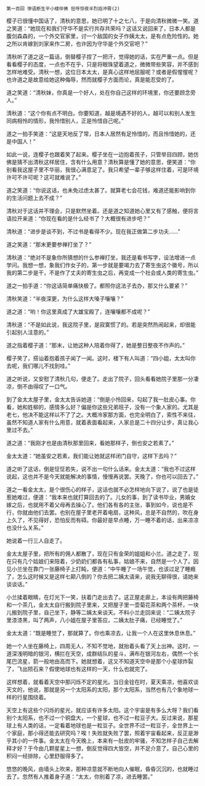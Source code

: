     第一百回 惨语断生平小楼伴佛 狂呼惊夜半烈焰冲霄(2) 

   樱子已很懂中国话了，清秋的意思，她已明了十之七八，于是向清秋微微一笑。道之笑道：“她现在和我们守华不是实行共存共荣吗？这话又说回来了，日本人都是腹剑森森的，一个外交官家里，讨一个敌国的女子作姨太太，是有点危险性的。她之所以肯嫁到刘家来作二房，也许因为守华是个外交官吧？”

   清秋听了道之这一篇话，倒替樱子捏了一把汗，觉得她的话，实在严重一点。但是看看樱子的态度，一点也不在乎，只是将眼珠望着道之，微微带些笑容，并不感到怎样地难受。清秋一想，这位日本太太，是真心这样地屈服呢？或者是假惺惺呢？也许道之是故意给她这种侮辱，然而就樱子方面而论，真是能忍受的了。

   道之笑道：“清秋妹，你真是一个好人，处在你自己这样的环境里，你还要顾念旁人。”

   清秋道：“这个你有点不明白。你要知道，越是境遇不好的人，越可以和别人发生同病相怜的情形，我怜惜别人，正是怜惜自己呢。”

   道之一拍手笑道：“这是天地反了常，日本人居然有足怜惜的，而且怜惜她的，还是中国人！”

   如此一说，连樱子也跟着笑了起来。樱子坐在一边抱着孩子，只管举目四顾，她仿佛是猜不出清秋这样居住，含有什么用意？清秋算是懂了她的意思，便笑道：“你别看我这屋子里不华丽，我很心满意足了。我只希望一辈子够这样住着，可是环境许可不许可呢？这可就难说了。”

   道之笑道：“你说这话，也未免过虑太甚了。就算老七会花钱，难道还能影响到你的生活问题上去不成？”

   清秋对于这话并不理会，只是默然坐着。还是道之知道她心里又有了感触，便将言语拉开来道：“你现在看的是什么经书了？大概很有进步吧？”

   清秋道：“进步是谈不到，不过书是看得不少。现在我正做第二步功夫……”

   道之笑道：“那末更要参禅打坐了？”

   清秋道：“绝对不是象你所猜想的什么参禅打坐，我还是看书写字，设法增进一点学问。我想一想，象我们作女子的，第一步就是要竭力去了寄生虫这个徽号，所以我的第二步是干，不是作了丈夫的寄生虫之后，再变成一个社会或人类的寄生虫。”

   道之一拍手道：“你这话简单痛快极了。都照你这法子去办，那又什么要紧？”

   清秋笑道：“半夜深更，为什么这样大嗓子嚷嚷？”

   道之道：“哟！你这里真成了大雄宝殿了，连嚷嚷都不成呢？”

   清秋道：“不是如此说，我这院子里，是寂寞惯了的。若是突然热闹起来，却很能引起别人注意的。”

   道之指着樱子道：“那末，让她这种人陪着你得了，她是整日整夜不作声的。”

   樱子笑了，搭讪着抱着孩子闻了一闻。这时，楼下有人叫道：“四小姐，太太叫你去呢，我们哪儿不找到哇。”

   道之听说，又安慰了清秋几句，便走了。走出了院子，回头看看她院子里那一分凄凉，倒不由得叹了一口气。

   到了金太太屋子里，金太太告诉她道：“倒是小怜回来，勾起了我一肚皮心事。你看，她和姓柳的，感情多么好？偏是你这些兄弟班子，没有一个象人家的。尤其是老七，他决不能这样以不了了之。大概冷家那方面，也完全明白了，索性不来往，虽然不知道人家有什么用意，就着表面看起来，人家总是二十四分让步，真让我心里过不去。”

   道之道：“我刚才也是由清秋那里回来，看她那样子，倒也安之若素了。”

   金太太道：“她虽安之若素，我们能让她就这样闭门自守，这样下去吗？”

   道之听了这话，倒是怔怔若失，说不出一句什么话来。金太太道：“我也不过这样说起，这也并不是今天就能解决的事情，慢慢再说罢。天晚了，你也可以回去了。”

   道之一看金太太，是个很伤心的样子，这话也就不必怎样地向下说了，说了也是徒惹她难过，便道：“我本来也就打算回去的了。儿女的事，到了读书毕业，男婚女嫁之后，也就用不着父母再去操心了。他们各有各的主张，事到如今，说也是不行，你就由他们去罢。也别在屋子里老开着电扇，这种风，总是不自然的，吹在身上久了，不见得好，恐怕反而有碍。你最好是早点睡，万一睡不着的话，出来凉凉也没什么关系。”

   她说着一行三人自走了。

   金太太屋子里，把所有的佣人都散了，现在只有金荣的姐姐和小兰。道之走了，现在只有几个姑娘们来陪着，少奶奶们都各有私事，姑娘不来，自然是一个人了。因见小兰坐在靠门一张藤椅子上打盹，便道：“中午睡了一场午觉，也该过足了睡瘾了，怎么这时候又是这样七颠八倒的？你去把二姨太请来，说我无聊得很，请她来谈谈话。”

   小兰揉着眼睛，在灯光下一笑，扶着门走出去了。这正屋走廊上，本设有两把藤椅和一个茶几，金太太自行搬到院子里来，又把屋子里一壶菊花茶和两个茶杯，一块儿搬到院子里，自己坐下，静等二姨太来谈天。不料小兰走回来说：“二姨太院子里漆漆黑，叫了两声，八小姐在屋子里答应，二姨太肚子痛，已经睡觉了。”

   金太太道：“既是睡觉了，那就算了。你也乘凉去，让我一个人在这里休息休息。”

   她一个人坐在藤椅上，四周无人，不知不觉地，就抬着头看了天上出神。这时，一道深浅明暗的银河，横拦在天空，成群结队的星斗，满布在银河左右，偶然一个长尾巴流星，箭一般地由高而下。她就想着，这又不知道天空中是那个小星球炸裂了，飞出陨石来？假使地球也有这样的一天，什么也就完了。

   这样想着，就看着天空中那闪烁不定的星光。当日金铨在时，夏天乘凉，他喜欢谈天文的，他说，那就是另一个太阳系的太阳，那个太阳系，当然也有几个象地球一样的行星围绕着。

   天空上有这些个闪烁的星光，就应该有许多太阳。这个宇宙是有多么大呀？我们看别个太阳系，也不过一个铜盘大，一个星球，也不过一粒豆子大。反过来说，那星球上有人类的话，一定看着地球也是一粒豆子。全世界不过一粒豆子，全世界上一个家庭，那小得还能去研究吗？唉！失败就失败了罢，照着宇宙看起来，反正是渺乎其小的一件事。金太太在今天晚上，本来有一肚皮的牢骚，不知怎样子自己去解释才好？于今由几颗星星上一想，倒反觉得四大皆空，并不足介意了。自己心里的积闷一经排除，心里舒服得多了。

   悠悠的晚风，由墙头上吹来，那种凉意就不断地向人催眠，昏昏沉沉的，也就睡过去了。忽然有人推着身子道：“太太，你别着了凉，进去睡罢。”

